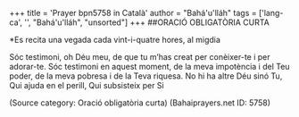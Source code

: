 +++
title = 'Prayer bpn5758 in Català'
author = "Bahá'u'lláh"
tags = ['lang-ca', '', "Bahá'u'lláh", "unsorted"]
+++
##ORACIÓ OBLIGATÒRIA CURTA

*Es recita una vegada cada vint-i-quatre hores, al migdia

Sóc testimoni, oh Déu meu, de que tu m’has creat per conèixer-te i per adorar-te. Sóc testimoni en aquest moment, de la meva impotència i del Teu poder, de la meva pobresa i de la Teva riquesa.
No hi ha altre Déu sinó Tu, Qui ajuda en el perill, Qui subsisteix per Si

(Source category: Oració obligatòria curta)
(Bahaiprayers.net ID: 5758)
